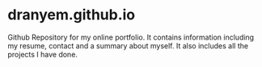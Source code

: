 # dranyem.github.io
Github Repository for my online portfolio. It contains information including my resume, contact and a summary about myself. It also includes all the projects I have done. 
